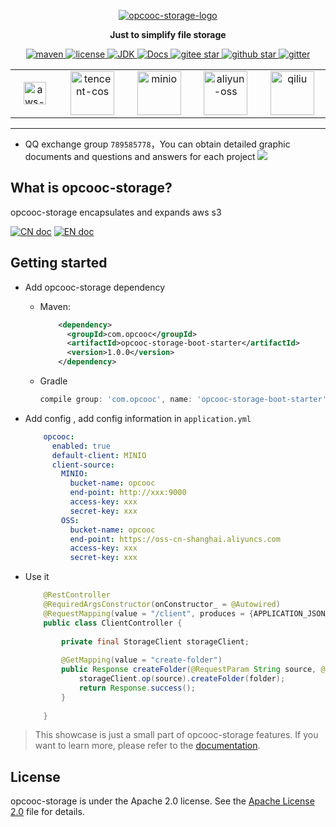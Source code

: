 <p align="center">
  <a href="https://github.com/opcooc/opcooc-storage">
   <img alt="opcooc-storage-logo" src="https://gitee.com/opcooc/opcooc-storage/raw/master/doc/img/opcooc-storage.png">
  </a>
</p>

<p align="center">
  <strong>Just to simplify file storage</strong>
</p>

<p align="center">
	<a target="_blank" href="https://search.maven.org/search?q=g:com.opcooc%20AND%20a:opcooc-storage">
		<img alt='maven' src="https://img.shields.io/maven-central/v/com.opcooc/opcooc-storage" />
	</a>
	<a target="_blank" href="https://www.apache.org/licenses/LICENSE-2.0.html">
		<img alt='license' src="https://img.shields.io/badge/license-Apache%202-4EB1BA.svg?style=square" />
	</a>
	<a target="_blank" href="https://www.oracle.com/technetwork/java/javase/downloads/index.html">
		<img alt='JDK' src="https://img.shields.io/badge/JDK-1.8+-green.svg" />
	</a>
	<a target="_blank" href="https://github.com/opcooc/opcooc-storage/wiki" title="参考文档">
		<img alt='Docs' src="https://img.shields.io/badge/Docs-latest-blueviolet.svg" />
	</a>
	<a target="_blank" href='https://gitee.com/opcooc/opcooc-storage/stargazers'>
	  <img alt='gitee star' src='https://gitee.com/opcooc/opcooc-storage/badge/star.svg?theme=white'/>
	</a>
	<a target="_blank" href='https://github.com/opcooc/opcooc-storage'>
		<img alt="github star" src="https://img.shields.io/github/stars/opcooc/opcooc-storage?style=social"/>
	</a>
	<a target="_blank" href='https://gitter.im/opcooc/opcooc-storage?utm_source=badge&utm_medium=badge&utm_campaign=pr-badge'>
		<img alt="gitter" src="https://img.shields.io/gitter/room/opcooc/opcooc-storage"/>
	</a>

</p>

<div style="text-align: center;">
    <table>
        <tr>
            <td align="center" width="200"><img src="https://gitee.com/opcooc/opcooc-storage/raw/master/doc/img/aws-s3.png" width="36" alt="aws-s3"/></td>
            <td align="center" width="200"><img src="https://gitee.com/opcooc/opcooc-storage/raw/master/doc/img/tencent-cos.png" width="70" alt="tencent-cos"/></td>
            <td align="center" width="200"><img src="https://gitee.com/opcooc/opcooc-storage/raw/master/doc/img/minio.png" width="70" alt="minio"/></td>
            <td align="center" width="200"><img src="https://gitee.com/opcooc/opcooc-storage/raw/master/doc/img/aliyun-oss.png" width="70" alt="aliyun-oss"/></td>
            <td align="center" width="200"><img src="https://gitee.com/opcooc/opcooc-storage/raw/master/doc/img/qiliu.png" width="70" alt="qiliu"/></td>
        </tr>
    </table>
</div>

-------------------------------------------------------------------------------

- QQ exchange group `789585778`，You can obtain detailed graphic documents and questions and answers for each project 
[![](http://pub.idqqimg.com/wpa/images/group.png)]()

## What is opcooc-storage?

opcooc-storage encapsulates and expands aws s3

[![CN doc](https://img.shields.io/badge/文档-中文版-blue.svg)](README_zh_CN.md)
[![EN doc](https://img.shields.io/badge/document-English-blue.svg)](README.md)

## Getting started

-   Add opcooc-storage dependency
    -   Maven:
        ```xml
            <dependency>
              <groupId>com.opcooc</groupId>
              <artifactId>opcooc-storage-boot-starter</artifactId>
              <version>1.0.0</version>
            </dependency>
        ```
    -   Gradle
        ```groovy
        compile group: 'com.opcooc', name: 'opcooc-storage-boot-starter', version: '1.0.0'
        ```

- Add config , add config  information in `application.yml`

    ```yaml
        opcooc:
          enabled: true
          default-client: MINIO
          client-source:
            MINIO:
              bucket-name: opcooc
              end-point: http://xxx:9000
              access-key: xxx
              secret-key: xxx
            OSS:
              bucket-name: opcooc
              end-point: https://oss-cn-shanghai.aliyuncs.com
              access-key: xxx
              secret-key: xxx
    ```

-   Use it
    ```java
        @RestController
        @RequiredArgsConstructor(onConstructor_ = @Autowired)
        @RequestMapping(value = "/client", produces = {APPLICATION_JSON_VALUE})
        public class ClientController {
        
            private final StorageClient storageClient;
        
            @GetMapping(value = "create-folder")
            public Response createFolder(@RequestParam String source, @RequestParam String folder) {
                storageClient.op(source).createFolder(folder);
                return Response.success();
            }
        
        }
    ```

> This showcase is just a small part of opcooc-storage features. If you want to learn more, please refer to the [documentation](http://storage.opcooc.com).

## License

opcooc-storage is under the Apache 2.0 license. See the [Apache License 2.0](http://www.apache.org/licenses/LICENSE-2.0) file for details.
